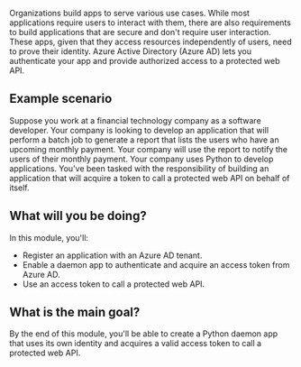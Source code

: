 Organizations build apps to serve various use cases. While most applications require users to interact with them, there are also requirements to build applications that are secure and don't require user interaction. These apps, given that they access resources independently of users, need to prove their identity. Azure Active Directory (Azure AD) lets you authenticate your app and provide authorized access to a protected web API.

## Example scenario

Suppose you work at a financial technology company as a software developer. Your company is looking to develop an application that will perform a batch job to generate a report that lists the users who have an upcoming monthly payment. Your company will use the report to notify the users of their monthly payment. Your company uses Python to develop applications. You've been tasked with the responsibility of building an application that will acquire a token to call a protected web API on behalf of itself.

## What will you be doing?

In this module, you'll:

- Register an application with an Azure AD tenant.
- Enable a daemon app to authenticate and acquire an access token from Azure AD.
- Use an access token to call a protected web API.

## What is the main goal?

By the end of this module, you'll be able to create a Python daemon app that uses its own identity and acquires a valid access token to call a protected web API.
